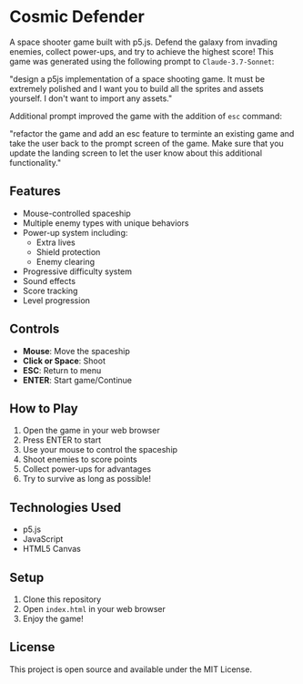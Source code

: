 # Cosmic Defender

A space shooter game built with p5.js. Defend the galaxy from invading enemies, collect power-ups, and try to achieve the highest score! This game was generated using the following prompt to `Claude-3.7-Sonnet`:

"design a p5js implementation of a space shooting game. It must be extremely polished and I want you to build all the sprites and assets yourself.  I don't want to import any assets."

Additional prompt improved the game with the addition of `esc` command:

"refactor the game and add an esc feature to terminte an existing game and take the user back to the prompt screen of the game. Make sure that you update the landing screen to let the user know about this additional functionality."


## Features

- Mouse-controlled spaceship
- Multiple enemy types with unique behaviors
- Power-up system including:
  - Extra lives
  - Shield protection
  - Enemy clearing
- Progressive difficulty system
- Sound effects
- Score tracking
- Level progression

## Controls

- **Mouse**: Move the spaceship
- **Click or Space**: Shoot
- **ESC**: Return to menu
- **ENTER**: Start game/Continue

## How to Play

1. Open the game in your web browser
2. Press ENTER to start
3. Use your mouse to control the spaceship
4. Shoot enemies to score points
5. Collect power-ups for advantages
6. Try to survive as long as possible!

## Technologies Used

- p5.js
- JavaScript
- HTML5 Canvas

## Setup

1. Clone this repository
2. Open `index.html` in your web browser
3. Enjoy the game!

## License

This project is open source and available under the MIT License. 
